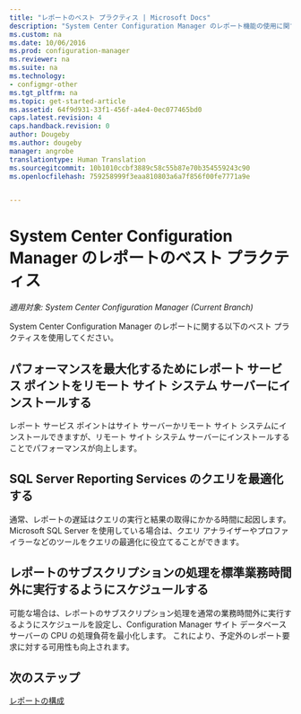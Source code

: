 ```yaml
---
title: "レポートのベスト プラクティス | Microsoft Docs"
description: "System Center Configuration Manager のレポート機能の使用に関する役立つヒントをいくつか示します。"
ms.custom: na
ms.date: 10/06/2016
ms.prod: configuration-manager
ms.reviewer: na
ms.suite: na
ms.technology:
- configmgr-other
ms.tgt_pltfrm: na
ms.topic: get-started-article
ms.assetid: 64f9d931-33f1-456f-a4e4-0ec077465bd0
caps.latest.revision: 4
caps.handback.revision: 0
author: Dougeby
ms.author: dougeby
manager: angrobe
translationtype: Human Translation
ms.sourcegitcommit: 10b1010ccbf3889c58c55b87e70b354559243c90
ms.openlocfilehash: 759258999f3eaa810803a6a7f856f00fe7771a9e


---
```

# <a name="best-practices-for-reporting-in-system-center-configuration-manager"></a>System Center Configuration Manager のレポートのベスト プラクティス

*適用対象: System Center Configuration Manager (Current Branch)*

System Center Configuration Manager のレポートに関する以下のベスト プラクティスを使用してください。  

## <a name="for-best-performance-install-the-reporting-services-point-on-a-remote-site-system-server"></a>パフォーマンスを最大化するためにレポート サービス ポイントをリモート サイト システム サーバーにインストールする  
 レポート サービス ポイントはサイト サーバーかリモート サイト システムにインストールできますが、リモート サイト システム サーバーにインストールすることでパフォーマンスが向上します。  

## <a name="optimize-sql-server-reporting-services-queries"></a>SQL Server Reporting Services のクエリを最適化する  
 通常、レポートの遅延はクエリの実行と結果の取得にかかる時間に起因します。 Microsoft SQL Server を使用している場合は、クエリ アナライザーやプロファイラーなどのツールをクエリの最適化に役立てることができます。  

## <a name="schedule-report-subscription-processing-to-run-outside-standard-office-hours"></a>レポートのサブスクリプションの処理を標準業務時間外に実行するようにスケジュールする  
 可能な場合は、レポートのサブスクリプション処理を通常の業務時間外に実行するようにスケジュールを設定し、Configuration Manager サイト データベース サーバーの CPU の処理負荷を最小化します。 これにより、予定外のレポート要求に対する可用性も向上されます。  

## <a name="next-steps"></a>次のステップ
[レポートの構成](configuring-reporting.md)



<!--HONumber=Dec16_HO3-->


